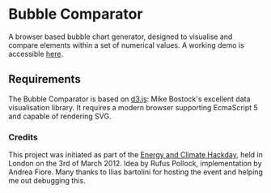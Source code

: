 # Bubble Comparator

A browser based bubble chart generator, designed to visualise and compare elements within a set of numerical values.
A working demo is accessible [here](http://afiore.github.com/bubble-comparator).

## Requirements

The Bubble Comparator is based on [d3.js](http://mbostock.github.com/d3): Mike Bostock's excellent data visualisation library.
It requires a modern browser supporting EcmaScript 5 and capable of rendering SVG.

### Credits

This project was initiated as part of the [Energy and Climate Hackday](http://www.meetup.com/OpenKnowledgeFoundation/London-GB/609192/), held in London on the 3rd of March 2012.
Idea by Rufus Pollock, implementation by Andrea Fiore. Many thanks to Ilias bartolini for hosting the event and helping me out debugging this.